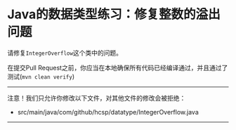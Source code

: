 # Java的数据类型练习：修复整数的溢出问题

请修复`IntegerOverflow`这个类中的问题。

在提交Pull Request之前，你应当在本地确保所有代码已经编译通过，并且通过了测试(`mvn clean verify`)

-----
注意！我们只允许你修改以下文件，对其他文件的修改会被拒绝：
- src/main/java/com/github/hcsp/datatype/IntegerOverflow.java
-----



